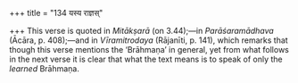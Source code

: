 +++
title = "134 यस्य राज्ञस्"

+++
This verse is quoted in *Mitākṣarā* (on 3.44);—in *Parāśaramādhava*
(Ācāra, p. 408);—and in *Vīramitrodaya* (Rājanīti, p. 141), which
remarks that though this verse mentions the ‘Brāhmaṇa’ in general, yet
from what follows in the next verse it is clear that what the text means
is to speak of only the *learned* Brāhmaṇa.



